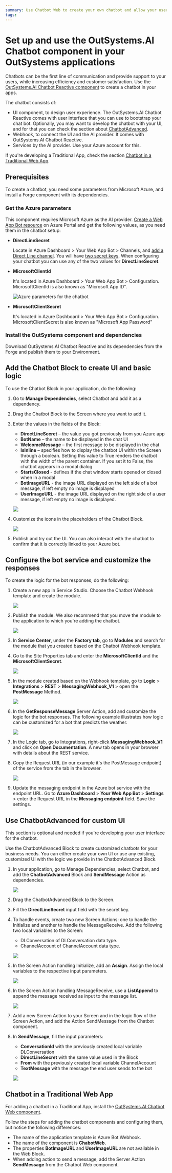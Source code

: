 ```yaml
---
summary: Use Chatbot Web to create your own chatbot and allow your users to interact with your services via a chat interface.
tags:
---
```


# Set up and use the OutSystems.AI Chatbot component in your OutSystems applications

Chatbots can be the first line of communication and provide support to your users, while increasing efficiency and customer satisfaction. Use the [OutSystems.AI Chatbot Reactive component](https://www.outsystems.com/forge/component-overview/7315/outsystems-ai-chatbot-reactive) to create a chatbot in your apps. 

The chatbot consists of:

* UI component, to design user experience. The OutSystems.AI Chatbot Reactive comes with user interface that you can use to bootstrap your chat bot. Optionally, you may want to develop the chatbot with your UI, and for that you can check the section about [ChatbotAdvanced](#use-chatbotadvanced-for-custom-ui). 
* Webhook, to connect the UI and the AI provider. It comes with OutSystems.AI Chatbot Reactive.
* Services by the AI provider. Use your Azure account for this.

<div markdown="1" class="info">

If you're developing a Traditional App, check the section [Chatbot in a Traditional Web App](#chatbot-in-a-traditional-web-app).

</div>

## Prerequisites

To create a chatbot, you need some parameters from Microsoft Azure, and install a Forge component with its dependencies.

### Get the Azure parameters

This component requires Microsoft Azure as the AI provider. [Create a Web App Bot resource](https://docs.microsoft.com/en-us/azure/bot-service/bot-service-quickstart?view=azure-bot-service-4.0#prerequisites) on Azure Portal and get the following values, as you need them in the chatbot setup: 

* **DirectLineSecret**
    
    Locate in Azure Dashboard > Your Web App Bot > Channels, and [add a Direct Line channel](https://docs.microsoft.com/en-us/azure/bot-service/bot-service-channel-connect-directline?view=azure-bot-service-4.0#add-the-direct-line-channel). You will have [two secret keys](https://docs.microsoft.com/en-us/azure/bot-service/rest-api/bot-framework-rest-direct-line-3-0-authentication?view=azure-bot-service-4.0#get-a-direct-line-secret). When configuring your chatbot you can use any of the two values for **DirectLineSecret**.

* **MicrosoftClientId**

    It's located in Azure Dashboard > Your Web App Bot > Configuration. MicrosoftClientId is also known as "Microsoft App ID".

    ![Azure parameters for the chatbot](images/chatbot-azure-params.png?width=400)

* **MicrosoftClientSecret**
   
    It's located in Azure Dashboard > Your Web App Bot > Configuration. MicrosoftClientSecret is also known as "Microsoft App Password"
   
### Install the OutSystems component and dependencies

Download OutSystems.AI Chatbot Reactive and its dependencies from the Forge and publish them to your Environment.

## Add the Chatbot Block to create UI and basic logic

To use the Chatbot Block in your application, do the following:

1. Go to **Manage Dependencies**, select Chatbot and add it as a dependency.
2. Drag the Chatbot Block to the Screen where you want to add it.
3. Enter the values in the fields of the Block:

    * **DirectLineSecret** – the value you got previously from you Azure app
    * **BotName** – the name to be displayed in the chat UI
    * **WelcomeMessage** – the first message to be displayed in the chat 
    * **IsInline** – specifies how to display the chatbot UI within the Screen through a boolean. Setting this value to True renders the chatbot with the width of the parent container. If you set it to False, the chatbot appears in a modal dialog.
    * **StartsClosed** - defines if the chat window starts opened or closed when in a modal
    * **BotImageURL** - the image URL displayed on the left side of a bot message, if left empty no image is displayed
    * **UserImageURL** - the image URL displayed on the right side of a user message, if left empty no image is displayed.

    ![](images/chatbot-web-image9.png?width=400)

4. Customize the icons in the placeholders of the Chatbot Block.

    ![](images/chatbot-web-image2.png?width=400)

5. Publish and try out the UI. You can also interact with the chatbot to confirm that it is correctly linked to your Azure bot.

## Configure the bot service and customize the responses

To create the logic for the bot responses, do the following:

1. Create a new app in Service Studio. Choose the Chatbot Webhook template and create the module.

    ![](images/chatbot-web-image6.png?width=600)

2. Publish the module. We also recommend that you move the module to the application to which you're adding the chatbot.

     ![](images/chatbot-move-module.png?width=600)

3. In **Service Center**, under the **Factory tab**, go to **Modules** and search for the module that you created based on the Chatbot Webhook template.

4. Go to the Site Properties tab and enter the **MicrosoftClientId** and the **MicrosoftClientSecret**. 

    ![](images/chatbot-web-image3.png?width=800)

5. In the module created based on the Webhook template, go to **Logic** > **Integrations** > **REST** > **MessagingWebhook_V1** > open the **PostMessage** Method.

    ![](images/chatbot-web-image10.png?width=600)

6. In the **GetResponseMessage** Server Action, add and customize the logic for the bot responses. The following example illustrates how logic can be customized for a bot that predicts the weather.

    ![](images/chatbot-web-image11.png?width=600)

7. In the Logic tab, go to Integrations, right-click **MessagingWebhook_V1** and click on **Open Documentation**. A new tab opens in your browser with details about the REST service.

8. Copy the Request URL (in our example it's the PostMessage endpoint) of the service from the tab in the browser.

    ![](images/chatbot-web-image5.png?width=600)

9.  Update the messaging endpoint in the Azure bot service with the endpoint URL. Go to **Azure Dashboard** > **Your Web App Bot** > **Settings** > enter the Request URL in the **Messaging endpoint** field. Save the settings.

## Use ChatbotAdvanced for custom UI

<div class="info" markdown="1">

This section is optional and needed if you're developing your user interface for the chatbot.

</div>

Use the ChatbotAdvanced Block to create customized chatbots for your business needs. You can either create your own UI or use any existing, customized UI with the logic we provide in the ChatbotAdvanced Block.

1. In your application, go to Manage Dependencies, select Chatbot, and add the **ChatbotAdvanced** Block and **SendMessage** Action as dependencies.

    ![](images/chatbot-web-image12.png?width=400)

2. Drag the ChatbotAdvanced Block to the Screen.

3. Fill the **DirectLineSecret** input field with the secret key.

4. To handle events, create two new Screen Actions: one to handle the Initialize and another to handle the MessageReceive. Add the following two local variables to the Screen:

    * DLConversation of DLConversation data type.
    * ChannelAccount of ChannelAccount data type.

    ![](images/chatbot-web-image13.png?width=400)

5. In the Screen Action handling Initialize, add an **Assign**. Assign the local variables to the respective input parameters.

    ![](images/chatbot-web-image14.png?width=400)

6. In the Screen Action handling MessageReceive, use a **ListAppend** to append the message received as input to the message list.

    ![](images/chatbot-web-image15.png?width=400)

7. Add a new Screen Action to your Screen and in the logic flow of the Screen Action, and add the Action SendMessage from the Chatbot component.

8. In **SendMessage**, fill the input parameters:

    * **ConversationId** with the previously created local variable DLConversation
    * **DirectLineSecret** with the same value used in the Block
    * **From** with the previously created local variable ChannelAccount 
    * **TextMessage** with the message the end user sends to the bot

    ![](images/chatbot-web-image16.png?width=400)

## Chatbot in a Traditional Web App

<div markdown="1" class="info">

For adding a chatbot in a Traditional App, install the [OutSystems.AI Chatbot Web component](https://www.outsystems.com/forge/component-overview/5886/chatbot-web).

</div>

Follow the steps for adding the chatbot components and configuring them, but notice the following differences:

* The name of the application template is Azure Bot Webhook.
* The name of the component is **ChabotWeb**.
* The properties **BotImageURL** and **UserImageURL** are not available in the Web Block.
* When adding action to send a message, add the Server Action **SendMessage** from the Chatbot Web component.
